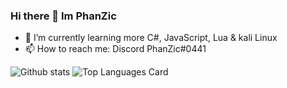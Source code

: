 ### Hi there 👋 Im PhanZic

- 🌱 I’m currently learning more C#, JavaScript, Lua & kali Linux
- 📫 How to reach me: Discord PhanZic#0441

![Github stats](https://github-readme-stats.vercel.app/api?username=PhanZic&theme=highcontrast&show_icons=true&count_private=true)
![Top Languages Card](https://github-readme-stats.vercel.app/api/top-langs/?username=PhanZic&layout=compact)

<!--
## My Repos 
[![vennfig](https://github-readme-stats.vercel.app/api/pin/?username=shinokada&repo=vennfig&show_owner=true)](https://github.com/shinokada/vennfig) 
-->
